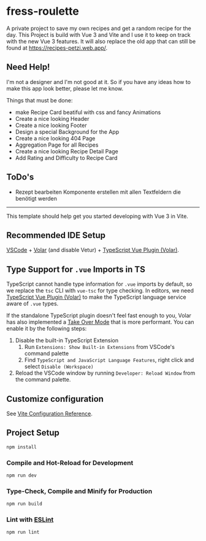 # fress-roulette

A private project to save my own recipes and get a random recipe for the day.
This Project is build with Vue 3 and Vite and I use it to keep on track with the new Vue 3 features.
It will also replace the old app that can still be found at https://recipes-petzi.web.app/.

## Need Help!

I'm not a designer and I'm not good at it. So if you have any ideas how to make this app look better, please let me know.

Things that must be done:
- make Recipe Card beatiful with css and fancy Animations
- Create a nice looking Header
- Create a nice looking Footer
- Design a special Background for the App
- Create a nice looking 404 Page
- Aggregation Page for all Recipes
- Create a nice looking Recipe Detail Page
- Add Rating and Difficulty to Recipe Card


## ToDo's

- Rezept bearbeiten Komponente erstellen mit allen Textfeldern die benötigt werden


---------------------

This template should help get you started developing with Vue 3 in Vite.

## Recommended IDE Setup

[VSCode](https://code.visualstudio.com/) + [Volar](https://marketplace.visualstudio.com/items?itemName=Vue.volar) (and disable Vetur) + [TypeScript Vue Plugin (Volar)](https://marketplace.visualstudio.com/items?itemName=Vue.vscode-typescript-vue-plugin).

## Type Support for `.vue` Imports in TS

TypeScript cannot handle type information for `.vue` imports by default, so we replace the `tsc` CLI with `vue-tsc` for type checking. In editors, we need [TypeScript Vue Plugin (Volar)](https://marketplace.visualstudio.com/items?itemName=Vue.vscode-typescript-vue-plugin) to make the TypeScript language service aware of `.vue` types.

If the standalone TypeScript plugin doesn't feel fast enough to you, Volar has also implemented a [Take Over Mode](https://github.com/johnsoncodehk/volar/discussions/471#discussioncomment-1361669) that is more performant. You can enable it by the following steps:

1. Disable the built-in TypeScript Extension
    1) Run `Extensions: Show Built-in Extensions` from VSCode's command palette
    2) Find `TypeScript and JavaScript Language Features`, right click and select `Disable (Workspace)`
2. Reload the VSCode window by running `Developer: Reload Window` from the command palette.

## Customize configuration

See [Vite Configuration Reference](https://vitejs.dev/config/).

## Project Setup

```sh
npm install
```

### Compile and Hot-Reload for Development

```sh
npm run dev
```

### Type-Check, Compile and Minify for Production

```sh
npm run build
```

### Lint with [ESLint](https://eslint.org/)

```sh
npm run lint
```
